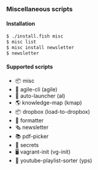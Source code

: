 ### Miscellaneous scripts

#### Installation

```bash
$ ./install.fish misc
$ misc list
$ misc install newsletter
$ newsletter
```

#### Supported scripts

- 📦 misc
- 👷 agile-cli (agile)
- 🤖 auto-launcher (al)
- 🌎 knowledge-map (kmap)
- 📦 dropbox (load-to-dropbox)
- 🎀 formatter
- 🗞️  newsletter
- 📚 pdf-picker
- 🔐 secrets
- 🖥️  vagrant-init (vg-init)
- 🎦 youtube-playlist-sorter (yps)
